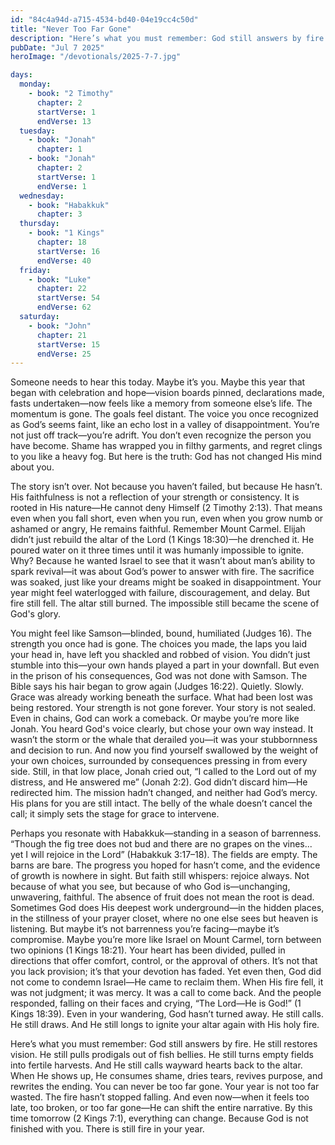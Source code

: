 ```yaml
---
id: "84c4a94d-a715-4534-bd40-04e19cc4c50d"
title: "Never Too Far Gone"
description: "Here’s what you must remember: God still answers by fire. He still restores vision. He still pulls prodigals out of fish bellies. He still turns empty fields into fertile harvests. And He still calls wayward hearts back to the altar. When He shows up, He consumes shame, dries tears, revives purpose, and rewrites the ending. You can never be too far gone. Your year is not too far wasted. The fire hasn’t stopped falling. And even now—when it feels too late, too broken, or too far gone—He can shift the entire narrative. By this time tomorrow (2 Kings 7:1), everything can change. Because God is not finished with you. There is still fire in your year."
pubDate: "Jul 7 2025"
heroImage: "/devotionals/2025-7-7.jpg"

days:
  monday:
    - book: "2 Timothy"
      chapter: 2
      startVerse: 1
      endVerse: 13
  tuesday:
    - book: "Jonah"
      chapter: 1
    - book: "Jonah"
      chapter: 2
      startVerse: 1
      endVerse: 1
  wednesday:
    - book: "Habakkuk"
      chapter: 3
  thursday:
    - book: "1 Kings"
      chapter: 18
      startVerse: 16
      endVerse: 40
  friday:
    - book: "Luke"
      chapter: 22
      startVerse: 54
      endVerse: 62
  saturday:
    - book: "John"
      chapter: 21
      startVerse: 15
      endVerse: 25
---
```


Someone needs to hear this today. Maybe it’s you. Maybe this year that began with celebration and hope—vision boards pinned, declarations made, fasts undertaken—now feels like a memory from someone else’s life. The momentum is gone. The goals feel distant. The voice you once recognized as God’s seems faint, like an echo lost in a valley of disappointment. You’re not just off track—you’re adrift. You don’t even recognize the person you have become. Shame has wrapped you in filthy garments, and regret clings to you like a heavy fog. But here is the truth: God has not changed His mind about you.

The story isn’t over. Not because you haven’t failed, but because He hasn’t. His faithfulness is not a reflection of your strength or consistency. It is rooted in His nature—He cannot deny Himself (2 Timothy 2:13). That means even when you fall short, even when you run, even when you grow numb or ashamed or angry, He remains faithful. Remember Mount Carmel. Elijah didn’t just rebuild the altar of the Lord (1 Kings 18:30)—he drenched it. He poured water on it three times until it was humanly impossible to ignite. Why? Because he wanted Israel to see that it wasn’t about man’s ability to spark revival—it was about God’s power to answer with fire. The sacrifice was soaked, just like your dreams might be soaked in disappointment. Your year might feel waterlogged with failure, discouragement, and delay. But fire still fell. The altar still burned. The impossible still became the scene of God's glory.

You might feel like Samson—blinded, bound, humiliated (Judges 16). The strength you once had is gone. The choices you made, the laps you laid your head in, have left you shackled and robbed of vision. You didn’t just stumble into this—your own hands played a part in your downfall. But even in the prison of his consequences, God was not done with Samson. The Bible says his hair began to grow again (Judges 16:22). Quietly. Slowly. Grace was already working beneath the surface. What had been lost was being restored. Your strength is not gone forever. Your story is not sealed. Even in chains, God can work a comeback. Or maybe you’re more like Jonah. You heard God's voice clearly, but chose your own way instead. It wasn’t the storm or the whale that derailed you—it was your stubbornness and decision to run. And now you find yourself swallowed by the weight of your own choices, surrounded by consequences pressing in from every side. Still, in that low place, Jonah cried out, “I called to the Lord out of my distress, and He answered me” (Jonah 2:2). God didn’t discard him—He redirected him. The mission hadn’t changed, and neither had God’s mercy. His plans for you are still intact. The belly of the whale doesn’t cancel the call; it simply sets the stage for grace to intervene.

Perhaps you resonate with Habakkuk—standing in a season of barrenness. “Though the fig tree does not bud and there are no grapes on the vines... yet I will rejoice in the Lord” (Habakkuk 3:17–18). The fields are empty. The barns are bare. The progress you hoped for hasn’t come, and the evidence of growth is nowhere in sight. But faith still whispers: rejoice always. Not because of what you see, but because of who God is—unchanging, unwavering, faithful. The absence of fruit does not mean the root is dead. Sometimes God does His deepest work underground—in the hidden places, in the stillness of your prayer closet, where no one else sees but heaven is listening. But maybe it’s not barrenness you’re facing—maybe it’s compromise. Maybe you’re more like Israel on Mount Carmel, torn between two opinions (1 Kings 18:21). Your heart has been divided, pulled in directions that offer comfort, control, or the approval of others. It’s not that you lack provision; it’s that your devotion has faded. Yet even then, God did not come to condemn Israel—He came to reclaim them. When His fire fell, it was not judgment; it was mercy. It was a call to come back. And the people responded, falling on their faces and crying, “The Lord—He is God!” (1 Kings 18:39). Even in your wandering, God hasn’t turned away. He still calls. He still draws. And He still longs to ignite your altar again with His holy fire.

Here’s what you must remember: God still answers by fire. He still restores vision. He still pulls prodigals out of fish bellies. He still turns empty fields into fertile harvests. And He still calls wayward hearts back to the altar. When He shows up, He consumes shame, dries tears, revives purpose, and rewrites the ending. You can never be too far gone. Your year is not too far wasted. The fire hasn’t stopped falling. And even now—when it feels too late, too broken, or too far gone—He can shift the entire narrative. By this time tomorrow (2 Kings 7:1), everything can change. Because God is not finished with you. There is still fire in your year.
